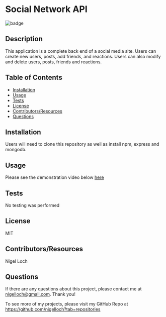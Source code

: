 #  Social Network API

![badge](https://img.shields.io/badge/License-MIT-brightgreen)

##  Description

This application is a complete back end of a social media site. Users can create new users, posts, add friends, and reactions. Users can also modify and delete users, posts, friends and reactions.

##  Table of Contents
* [Installation](#installation)
* [Usage](#usage)
* [Tests](#tests)
* [License](#license)
* [Contributors/Resources](#contributors)
* [Questions](#questions)

##  Installation

Users will need to clone this repository as well as install npm, express and mongodb.

##  Usage

Please see the demonstration video below [here](./utils/social-network-api-demo.webm)


##  Tests

No testing was performed

##  License

MIT

##  Contributors/Resources

Nigel Loch

##  Questions

If there are any questions about this project, please contact me at <nigelloch@gmail.com>. Thank you!

To see more of my projects, please visit my GitHub Repo at <https://github.com/nigelloch?tab=repositories>

  

